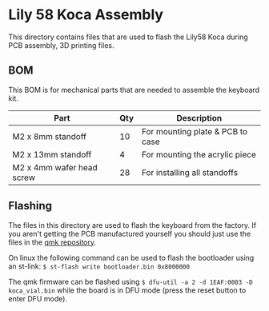 # Lily 58 Koca Assembly

This directory contains files that are used to flash the Lily58 Koca during PCB assembly, 3D printing files.

## BOM
This BOM is for mechanical parts that are needed to assemble the keyboard kit.

|Part                           |Qty  |Description                          |
|-------------------------------|-----|-------------------------------------|
|M2 x 8mm standoff              |10   |For mounting plate & PCB to case     |
|M2 x 13mm standoff             |4    |For mounting the acrylic piece       |
|M2 x 4mm wafer head screw      |28   |For installing all standoffs         |

## Flashing
The files in this directory are used to flash the keyboard from the factory. If you aren't getting the PCB manufactured yourself you should just use the files in the [qmk repository](https://github.com/qmk/qmk_firmware/tree/master/keyboards/koca).

On linux the following command can be used to flash the bootloader using an st-link: `$ st-flash write bootloader.bin 0x8000000`

The qmk firmware can be flashed using `$ dfu-util -a 2 -d 1EAF:0003 -D koca_vial.bin` while the board is in DFU mode (press the reset button to enter DFU mode).

